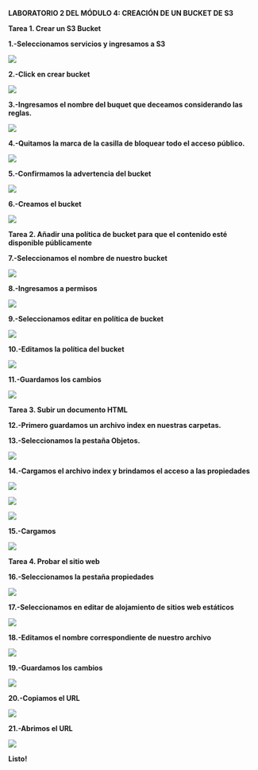 ﻿**LABORATORIO 2 DEL MÓDULO 4: CREACIÓN DE UN BUCKET DE S3**

**Tarea 1. Crear un S3 Bucket**

**1.-Seleccionamos servicios y ingresamos a S3**

![](Aspose.Words.561279a5-38c1-4591-9834-c050ffddcdd7.001.png)

**2.-Click en crear bucket**

![](Aspose.Words.561279a5-38c1-4591-9834-c050ffddcdd7.002.png)

**3.-Ingresamos el nombre del buquet que deceamos considerando las reglas.**

![](Aspose.Words.561279a5-38c1-4591-9834-c050ffddcdd7.003.png)

**4.-Quitamos la marca de la casilla de bloquear todo el acceso público.**

![](Aspose.Words.561279a5-38c1-4591-9834-c050ffddcdd7.004.png)

**5.-Confirmamos la advertencia del bucket**

![](Aspose.Words.561279a5-38c1-4591-9834-c050ffddcdd7.005.png)

**6.-Creamos el bucket**

![](Aspose.Words.561279a5-38c1-4591-9834-c050ffddcdd7.006.png)

**Tarea 2. Añadir una política de bucket para que el contenido esté disponible públicamente**

**7.-Seleccionamos el nombre de nuestro bucket**

![](Aspose.Words.561279a5-38c1-4591-9834-c050ffddcdd7.007.png)

**8.-Ingresamos a permisos**

![](Aspose.Words.561279a5-38c1-4591-9834-c050ffddcdd7.008.png)

**9.-Seleccionamos editar en política de bucket**

![](Aspose.Words.561279a5-38c1-4591-9834-c050ffddcdd7.009.png)

**10.-Editamos la política del bucket**

![](Aspose.Words.561279a5-38c1-4591-9834-c050ffddcdd7.010.png)

**11.-Guardamos los cambios**

![](Aspose.Words.561279a5-38c1-4591-9834-c050ffddcdd7.011.png)

**Tarea 3. Subir un documento HTML**

**12.-Primero guardamos un archivo index en nuestras carpetas.**

**13.-Seleccionamos la pestaña Objetos.**

![](Aspose.Words.561279a5-38c1-4591-9834-c050ffddcdd7.012.png)

**14.-Cargamos el archivo index y brindamos el acceso a las propiedades**

![](Aspose.Words.561279a5-38c1-4591-9834-c050ffddcdd7.013.png)

![](Aspose.Words.561279a5-38c1-4591-9834-c050ffddcdd7.014.png)

![](Aspose.Words.561279a5-38c1-4591-9834-c050ffddcdd7.015.png)

**15.-Cargamos**

![](Aspose.Words.561279a5-38c1-4591-9834-c050ffddcdd7.016.png)

**Tarea 4. Probar el sitio web**

**16.-Seleccionamos la pestaña propiedades**

![](Aspose.Words.561279a5-38c1-4591-9834-c050ffddcdd7.017.png)

**17.-Seleccionamos en editar de alojamiento de sitios web estáticos**

![](Aspose.Words.561279a5-38c1-4591-9834-c050ffddcdd7.018.png)

**18.-Editamos el nombre correspondiente de nuestro archivo**

![](Aspose.Words.561279a5-38c1-4591-9834-c050ffddcdd7.019.png)

**19.-Guardamos los cambios**

![](Aspose.Words.561279a5-38c1-4591-9834-c050ffddcdd7.020.png)

**20.-Copiamos el URL**

![](Aspose.Words.561279a5-38c1-4591-9834-c050ffddcdd7.021.png)

**21.-Abrimos el URL**

![](Aspose.Words.561279a5-38c1-4591-9834-c050ffddcdd7.022.png)

**Listo!**

